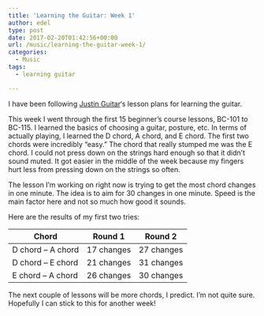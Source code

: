 ```yaml
---
title: 'Learning the Guitar: Week 1'
author: edel
type: post
date: 2017-02-20T01:42:56+00:00
url: /music/learning-the-guitar-week-1/
categories:
  - Music
tags:
  - learning guitar

---
```

I have been following [Justin Guitar][1]&#8216;s lesson plans for learning the guitar.

This week I went through the first 15 beginner&#8217;s course lessons, BC-101 to BC-115. I learned the basics of choosing a guitar, posture, etc. In terms of actually playing, I learned the D chord, A chord, and E chord. The first two chords were incredibly &#8220;easy.&#8221; The chord that really stumped me was the E chord. I could not press down on the strings hard enough so that it didn&#8217;t sound muted. It got easier in the middle of the week because my fingers hurt less from pressing down on the strings so often.

The lesson I&#8217;m working on right now is trying to get the most chord changes in one minute. The idea is to aim for 30 changes in one minute. Speed is the main factor here and not so much how good it sounds.

Here are the results of my first two tries:

| Chord                   | Round 1    | Round 2    |
| ----------------------- | ---------- | ---------- |
| D chord &#8211; A chord | 17 changes | 27 changes |
| D chord &#8211; E chord | 21 changes | 31 changes |
| E chord &#8211; A chord | 26 changes | 30 changes |

The next couple of lessons will be more chords, I predict. I&#8217;m not quite sure. Hopefully I can stick to this for another week!

 [1]: https://www.justinguitar.com/